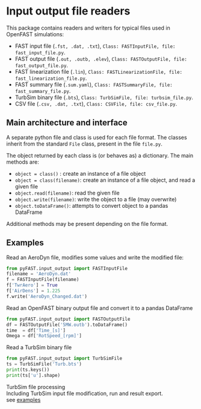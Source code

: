 
# Input output file readers

This package contains readers and writers for typical files used in OpenFAST simulations:
- FAST input file  (`.fst, .dat, .txt`), `Class: FASTInputFile, file: fast_input_file.py`. 
- FAST output file (`.out, .outb, .elev`), `Class: FASTOutputFile, file: fast_output_file.py`. 
- FAST linearization file (`.lin`), `Class: FASTLinearizationFile, file: fast_linearization_file.py`. 
- FAST summary file (`.sum.yaml`), `Class: FASTSummaryFile, file: fast_summary_file.py`. 
- TurbSim binary file (`.bts`), `Class: TurbSimFile, file: turbsim_file.py`. 
- CSV file (`.csv, .dat, .txt`), `Class: CSVFile, file: csv_file.py`. 


## Main architecture and interface

A separate python file and class is used for each file format.
The classes inherit from the standard `File` class, present in the file `file.py`.

The object returned by each class is (or behaves as) a dictionary.
The main methods are:
- `object = class()` : create an instance of a file object
- `object = class(filename)`: create an instance of a file object, and read a given file
- `object.read(filename)`: read the given file
- `object.write(filename)`: write the object to a file (may overwrite)
- `object.toDataFrame()`: attempts to convert object to a pandas DataFrame

Additional methods may be present depending on the file format.


## Examples

Read an AeroDyn file, modifies some values and write the modified file:
```python
from pyFAST.input_output import FASTInputFile
filename = 'AeroDyn.dat'
f = FASTInputFile(filename)
f['TwrAero'] = True
f['AirDens'] = 1.225
f.write('AeroDyn_Changed.dat')
```

Read an OpenFAST binary output file and convert it to a pandas DataFrame
```python
from pyFAST.input_output import FASTOutputFile
df = FASTOutputFile('5MW.outb').toDataFrame()
time  = df['Time_[s]']
Omega = df['RotSpeed_[rpm]']
```

Read a TurbSim binary file
```python 
from pyFAST.input_output import TurbSimFile
ts = TurbSimFile('Turb.bts')
print(ts.keys())
print(ts['u'].shape)  
```

TurbSim file processing  
Including TurbSim input file modification, run and result export.  
see [examples](pyFAST/input_output/examples/Example_TurbSim_Processing.py)
